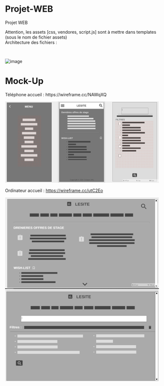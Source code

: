 # Projet-WEB
Projet WEB
<p>Attention, les assets [css, vendores, script.js] sont à mettre dans templates (sous le nom de fichier assets)<br>Architecture des fichiers : </p><br>

![image](https://user-images.githubusercontent.com/56593824/113280483-a4cc8e00-92e4-11eb-9299-ef7ae90337df.png)

<h1>Mock-Up</h1>
<p>Téléphone accueil : https://wireframe.cc/NAWqXQ <br>
  
![tel-mock](https://github.com/Yugoow/Projet-WEB/blob/main/Img/tel-mock.png)


Ordinateur accueil : https://wireframe.cc/utC2Eo</p>

![ordi-mock](https://github.com/Yugoow/Projet-WEB/blob/main/Img/ordi-mock.png)
![ordi-mock1](https://github.com/Yugoow/Projet-WEB/blob/main/Img/ordi-mock1.png)
